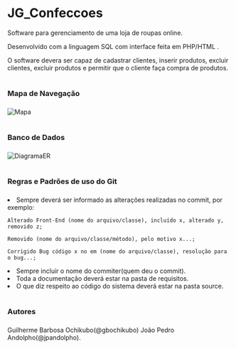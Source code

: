 # JG_Confeccoes
Software para gerenciamento de uma loja de roupas online.

Desenvolvido com a linguagem SQL com interface feita em PHP/HTML .

O software devera ser capaz de cadastrar clientes, inserir produtos, excluir clientes, excluir produtos e permitir que o cliente faça compra de produtos.

# <h3> Mapa de Navegação <h3>
![Mapa](https://user-images.githubusercontent.com/37846911/59359202-4c3d9280-8d04-11e9-9a66-be81e70564f1.png)
  
# <h3> Banco de Dados <h3>
![DiagramaER](https://user-images.githubusercontent.com/37846911/59359262-68413400-8d04-11e9-979a-61235ad48514.png)


# <h3> Regras e Padrões de uso do Git <h3>
  <li> Sempre deverá ser informado as alterações realizadas no commit, por exemplo:
    
    Alterado Front-End (nome do arquivo/classe), incluído x, alterado y, removido z;

    Removido (nome do arquivo/classe/método), pelo motivo x...;

    Corrigido Bug código x no em (nome do arquivo/classe), resolução para o bug...;
    
  <li>Sempre incluir o nome do commiter(quem deu o commit).
  <li>Toda a documentação deverá estar na pasta de requisitos.
  <li>O que diz respeito ao código do sistema deverá estar na pasta source.
    
 # <h3> Autores <h3>
  Guilherme Barbosa Ochikubo(@gbochikubo) João Pedro Andolpho(@jpandolpho).
